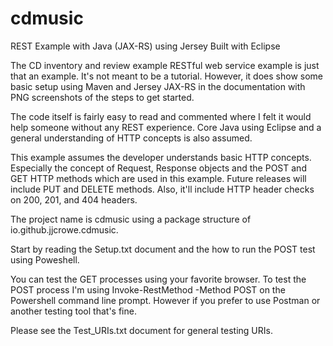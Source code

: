 # cdmusic
REST Example with Java (JAX-RS) using Jersey Built with Eclipse

The CD inventory and review example RESTful web service example is just that an example.  It's not meant to be a tutorial.  However, it does show
some basic setup using Maven and Jersey JAX-RS in the documentation with PNG screenshots of the steps to get started.

The code itself is fairly easy to read and commented where I felt it would help someone without any REST experience. Core Java using Eclipse and a general understanding
of HTTP concepts is also assumed.

This example assumes the developer understands basic HTTP concepts.  Especially the concept of Request, Response objects and the POST and GET HTTP methods which
are used in this example.  Future releases will include PUT and DELETE methods. Also, it'll include HTTP header checks on 200, 201, and 404 headers.

The project name is cdmusic using a package structure of io.github.jjcrowe.cdmusic.

Start by reading the Setup.txt document and the how to run the POST test using Poweshell.

You can test the GET processes using your favorite browser.  To test the POST process I'm using Invoke-RestMethod -Method POST on the Powershell command line prompt.
However if you prefer to use Postman or another testing tool that's fine.

Please see the Test_URIs.txt document for general testing URIs.
